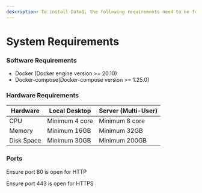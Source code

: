 ```yaml
---
description: To install DataQ, the following requirements need to be fulfilled.
---
```


# System Requirements

### Software Requirements

* Docker (Docker engine version >= 20.10)
* Docker-compose(Docker-compose version >= 1.25.0)

### Hardware Requirements

| **Hardware** | **Local Desktop** | **Server (Multi-User)** |
| ------------ | ----------------- | ----------------------- |
| CPU          | Minimum 4 core    | Minimum 8 core          |
| Memory       | Minimum 16GB      | Minimum 32GB            |
| Disk Space   | Minimum 30GB      | Minimum 200GB           |

### Ports

Ensure port 80 is open for HTTP

Ensure port 443 is open for HTTPS
